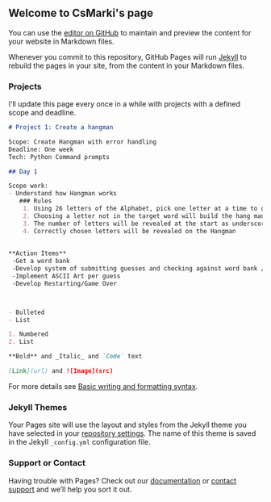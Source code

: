 ## Welcome to CsMarki's page

You can use the [editor on GitHub](https://github.com/csmarki/csmarki.github.io/edit/main/index.md) to maintain and preview the content for your website in Markdown files.

Whenever you commit to this repository, GitHub Pages will run [Jekyll](https://jekyllrb.com/) to rebuild the pages in your site, from the content in your Markdown files.

### Projects

I'll update this page every once in a while with projects with a defined scope and deadline. 

```markdown
# Project 1: Create a hangman 

Scope: Create Hangman with error handling
Deadline: One week 
Tech: Python Command prompts

## Day 1

Scope work:
- Understand how Hangman works
   ### Rules
    1. Using 26 letters of the Alphabet, pick one letter at a time to guess the randomized target word.
    2. Choosing a letter not in the target word will build the hang man in ASCII art 
    3. The number of letters will be revealed at the start as underscores (_)
    4. Correctly chosen letters will be revealed on the Hangman
  
 
**Action Items**
 -Get a word bank
 -Develop system of submitting guesses and checking against word bank / Error handling
 -Implement ASCII Art per guess 
 -Develop Restarting/Game Over 



- Bulleted
- List

1. Numbered
2. List

**Bold** and _Italic_ and `Code` text

[Link](url) and ![Image](src)
```

For more details see [Basic writing and formatting syntax](https://docs.github.com/en/github/writing-on-github/getting-started-with-writing-and-formatting-on-github/basic-writing-and-formatting-syntax).

### Jekyll Themes

Your Pages site will use the layout and styles from the Jekyll theme you have selected in your [repository settings](https://github.com/csmarki/csmarki.github.io/settings/pages). The name of this theme is saved in the Jekyll `_config.yml` configuration file.

### Support or Contact

Having trouble with Pages? Check out our [documentation](https://docs.github.com/categories/github-pages-basics/) or [contact support](https://support.github.com/contact) and we’ll help you sort it out.
